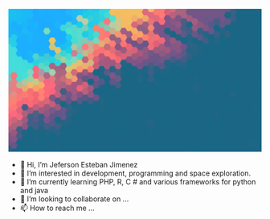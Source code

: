 ![Aquí la descripción de la imagen por si no carga](https://github.com/jefersonjl99/jefersonjl99/blob/main/Qotd9S5.jpg)
- 👋 Hi, I’m Jeferson Esteban Jimenez
- 👀 I’m interested in development, programming and space exploration.
- 🌱 I’m currently learning PHP, R, C # and various frameworks for python and java
- 💞️ I’m looking to collaborate on ...
- 📫 How to reach me ...

<!---
jefersonjl99/jefersonjl99 is a ✨ special ✨ repository because its `README.md` (this file) appears on your GitHub profile.
You can click the Preview link to take a look at your changes.
--->
